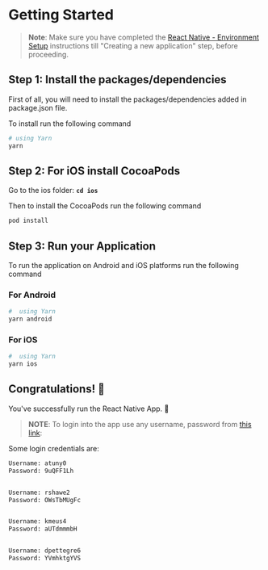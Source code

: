 # Getting Started

> **Note**: Make sure you have completed the [React Native - Environment Setup](https://reactnative.dev/docs/environment-setup) instructions till "Creating a new application" step, before proceeding.

## Step 1: Install the packages/dependencies

First of all, you will need to install the packages/dependencies added in package.json file.

To install run the following command

```bash
# using Yarn
yarn
```

## Step 2: For iOS install CocoaPods

Go to the ios folder: **`cd ios`**

Then to install the CocoaPods run the following command

```bash
pod install
```

## Step 3: Run your Application

To run the application on Android and iOS platforms run the following command

### For Android

```bash
#  using Yarn
yarn android
```

### For iOS

```bash
#  using Yarn
yarn ios
```

## Congratulations! :tada:

You've successfully run the React Native App. :partying_face:

> **NOTE**: To login into the app use any username, password from [this link](https://dummyjson.com/users):

Some login credentials are:

```bash
Username: atuny0
Password: 9uQFF1Lh


Username: rshawe2
Password: OWsTbMUgFc


Username: kmeus4
Password: aUTdmmmbH


Username: dpettegre6
Password: YVmhktgYVS
```

